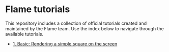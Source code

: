 # Flame tutorials

This repository includes a collection of official tutorials created and maintained by the Flame team. Use the index below to navigate through the available tutorials.

 - [1. Basic: Rendering a simple square on the screen](./tutorials/1_basic_square/README.md)
